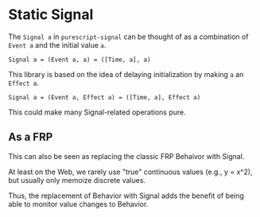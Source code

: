 # Static Signal

The `Signal a` in `purescript-signal` can be thought of as a combination of `Event a` and the initial value `a`.

```
Signal a = (Event a, a) = ([Time, a], a)
```

This library is based on the idea of delaying initialization by making `a` an `Effect a`.

```
Signal a = (Event a, Effect a) = ([Time, a], Effect a)
```

This could make many Signal-related operations pure.

## As a FRP

This can also be seen as replacing the classic FRP Behaivor with Signal.

At least on the Web, we rarely use "true" continuous values (e.g., y = x^2), but usually only memoize discrete values.

Thus, the replacement of Behavior with Signal adds the benefit of being able to monitor value changes to Behavior.
